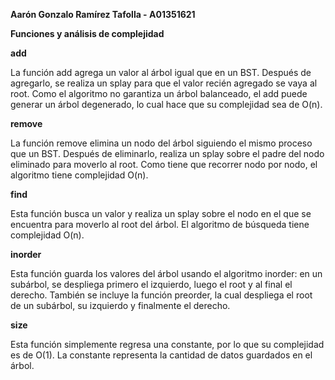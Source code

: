 **Aarón Gonzalo Ramírez Tafolla - A01351621**

**Funciones y análisis de complejidad**

**add**

La función add agrega un valor al árbol igual que en un BST. Después de agregarlo, se realiza un splay para que el valor recién agregado se vaya al root. Como el
algoritmo no garantiza un árbol balanceado, el add puede generar un árbol degenerado, lo cual hace que su complejidad sea de O(n).

**remove**

La función remove elimina un nodo del árbol siguiendo el mismo proceso que un BST. Después de eliminarlo, realiza un splay sobre el padre del nodo eliminado para
moverlo al root. Como tiene que recorrer nodo por nodo, el algoritmo tiene complejidad O(n).

**find**

Esta función busca un valor y realiza un splay sobre el nodo en el que se encuentra para moverlo al root del árbol. El algoritmo de búsqueda tiene complejidad O(n).

**inorder**

Esta función guarda los valores del árbol usando el algoritmo inorder: en un subárbol, se despliega primero el izquierdo, luego el root y al final el derecho. También
se incluye la función preorder, la cual despliega el root de un subárbol, su izquierdo y finalmente el derecho.

**size**

Esta función simplemente regresa una constante, por lo que su complejidad es de O(1). La constante representa la cantidad de datos guardados en el árbol.
